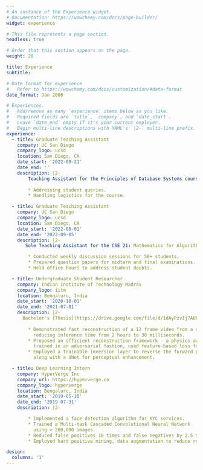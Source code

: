 ```yaml
---
# An instance of the Experience widget.
# Documentation: https://wowchemy.com/docs/page-builder/
widget: experience

# This file represents a page section.
headless: true

# Order that this section appears on the page.
weight: 20

title: Experience
subtitle:

# Date format for experience
#   Refer to https://wowchemy.com/docs/customization/#date-format
date_format: Jan 2006

# Experiences.
#   Add/remove as many `experience` items below as you like.
#   Required fields are `title`, `company`, and `date_start`.
#   Leave `date_end` empty if it's your current employer.
#   Begin multi-line descriptions with YAML's `|2-` multi-line prefix.
experience:
  - title: Graduate Teaching Assistant
    company: UC San Diego
    company_logo: ucsd
    location: San Diego, CA
    date_start: '2022-09-21'
    date_end: ''
    description: |2-
        Teaching Assistant for the Principles of Database Systems course. Responsibilities include:
        
        * Addressing student queries.
        * Handling logistics for the course.

  - title: Graduate Teaching Assistant
    company: UC San Diego
    company_logo: ucsd
    location: San Diego, CA
    date_start: '2022-08-01'
    date_end: '2022-09-05'
    description: |2-
       Sole Teaching Assistant for the CSE 21: Mathematics for Algorithms and Systems course.

        * Conducted weekly discussion sessions for 50+ students.
        * Prepared question papers for midterm and final examinations. 
        * Held office hours to address student doubts.

  - title: Undergraduate Student Researcher
    company: Indian Institute of Technology Madras
    company_logo: iitm
    location: Bengaluru, India
    date_start: '2020-10-01'
    date_end: '2021-07-01'
    description: |2-
      Bachelor's [Thesis](https://drive.google.com/file/d/1dAyPzvIj7AUP-VrUPmmzvKc49P7VnXxM/view).
         
        * Demonstrated fast reconstruction of a 12 frame video from a single image of a lensless camera, 
          reducing inference time from 2 hours to 30 milliseconds.
        * Proposed an efficient reconstruction framework - a physics-aware neural net  
          trained in an adversarial fashion, used feature-based loss for photorealism.
        * Employed a trainable inversion layer to reverse the forward process of the camera, 
          along with a UNet for perceptual enhancement.

  - title: Deep Learning Intern
    company: HyperVerge Inc
    company_url: https://hyperverge.co
    company_logo: hyperverge
    location: Bengaluru, India
    date_start: '2019-05-10'
    date_end: '2019-07-31'
    description: |2-

        * Implemented a face detection algorithm for KYC services.
        * Trained a Multi-task Cascaded Convolutional Neural Network
          using > 200,000 images.
        * Reduced false positives 10 times and false negatives by 2.5 times.
        * Employed hard positive mining, data augmentation to reduce recall by 5%.

design:
  columns: '1'
---
```

